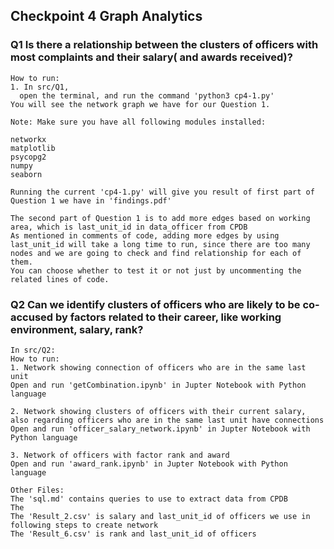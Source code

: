 ## Checkpoint 4 Graph Analytics

### Q1 Is there a relationship between the clusters of officers with most complaints and their salary( and awards received)?

```
How to run:
1. In src/Q1, 
  open the terminal, and run the command 'python3 cp4-1.py'
You will see the network graph we have for our Question 1.

Note: Make sure you have all following modules installed:

networkx
matplotlib
psycopg2
numpy
seaborn

Running the current 'cp4-1.py' will give you result of first part of Question 1 we have in 'findings.pdf'

The second part of Question 1 is to add more edges based on working area, which is last_unit_id in data_officer from CPDB
As mentioned in comments of code, adding more edges by using last_unit_id will take a long time to run, since there are too many nodes and we are going to check and find relationship for each of them. 
You can choose whether to test it or not just by uncommenting the related lines of code.
```
### Q2 Can we identify clusters of officers who are likely to be co-accused by factors related to their career, like working environment, salary, rank? 

```
In src/Q2:
How to run:
1. Network showing connection of officers who are in the same last unit
Open and run 'getCombination.ipynb' in Jupter Notebook with Python language

2. Network showing clusters of officers with their current salary, also regarding officers who are in the same last unit have connections
Open and run 'officer_salary_network.ipynb' in Jupter Notebook with Python language

3. Network of officers with factor rank and award
Open and run 'award_rank.ipynb' in Jupter Notebook with Python language

Other Files:
The 'sql.md' contains queries to use to extract data from CPDB
The 
The 'Result_2.csv' is salary and last_unit_id of officers we use in following steps to create network
The 'Result_6.csv' is rank and last_unit_id of officers
```

